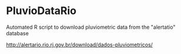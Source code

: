 # PluvioDataRio
Automated R script to download pluviometric data from the "alertatio" database


http://alertario.rio.rj.gov.br/download/dados-pluviometricos/
